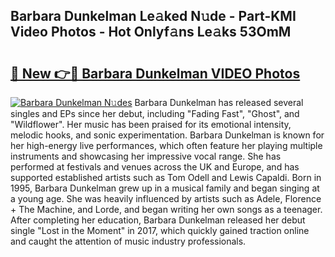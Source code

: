 ## Barbara Dunkelman Le𝚊ked N𝚞de - Part-KMI Video Photos - Hot Onlyf𝚊ns Le𝚊ks 53OmM

# <h2><a href="http://ab75138.deff.icu/?id=Barbara+Dunkelman">🔗 New 👉🔴 Barbara Dunkelman VIDEO Photos</a></h2>

[![Barbara Dunkelman N𝚞des](https://i.imgur.com/rIISA9y.gif)](http://ab75138.deff.icu/?id=Barbara+Dunkelman)
Barbara Dunkelman has released several singles and EPs since her debut, including "Fading Fast", "Ghost", and "Wildflower". Her music has been praised for its emotional intensity, melodic hooks, and sonic experimentation. Barbara Dunkelman is known for her high-energy live performances, which often feature her playing multiple instruments and showcasing her impressive vocal range. She has performed at festivals and venues across the UK and Europe, and has supported established artists such as Tom Odell and Lewis Capaldi. Born in 1995, Barbara Dunkelman grew up in a musical family and began singing at a young age. She was heavily influenced by artists such as Adele, Florence + The Machine, and Lorde, and began writing her own songs as a teenager. After completing her education, Barbara Dunkelman released her debut single "Lost in the Moment" in 2017, which quickly gained traction online and caught the attention of music industry professionals.
